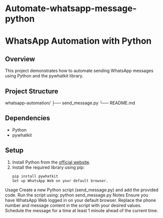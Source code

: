 # Automate-whatsapp-message-python
 # WhatsApp Automation with Python

## Overview
This project demonstrates how to automate sending WhatsApp messages using Python and the pywhatkit library.

## Project Structure
whatsapp-automation/
├── send_message.py
└── README.md

## Dependencies
- Python
- pywhatkit

## Setup
1. Install Python from the [official website](https://www.python.org/downloads/).
2. Install the required library using pip:
   ```bash
   pip install pywhatkit
   Set up WhatsApp Web on your default browser.
Usage
Create a new Python script (send_message.py) and add the provided code.
Run the script using:
python send_message.py
Notes
Ensure you have WhatsApp Web logged in on your default browser.
Replace the phone number and message content in the script with your desired values.
Schedule the message for a time at least 1 minute ahead of the current time.
